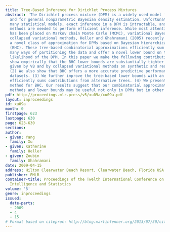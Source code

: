 ```yaml
---
title: Tree-Based Inference for Dirichlet Process Mixtures
abstract: 'The Dirichlet process mixture (DPM) is a widely used model for clustering
  and for general nonparametric Bayesian density estimation. Unfortunately, like in
  many statistical models, exact inference in a DPM is intractable, and  approximate
  methods are needed to perform efficient inference. While most attention in the literature
  has been placed on Markov chain Monte Carlo (MCMC), variational Bayesian (VB) and
  collapsed variational methods, Heller and Ghahramani (2005) recently introduced
  a novel class of approximation for DPMs based on Bayesian hierarchical clustering
  (BHC). These tree-based combinatorial approximations efficiently sum over exponentially
  many ways of partitioning the data and offer a novel lower bound on the marginal
  likelihood of the DPM. In this paper we make the following contributions: (1) We
  show empirically that the BHC lower bounds are substantially tighter than the bounds
  given by VB and by collapsed variational methods on synthetic and real datasets.
  (2) We also show that BHC offers a more accurate predictive performance on these
  datasets. (3) We further improve the tree-based lower bounds with an algorithm that
  efficiently sums contributions from alternative trees. (4) We present a fast approximate
  method for BHC. Our results suggest that our combinatorial approximate inference
  methods and lower bounds may be useful not only in DPMs but in other models as well.'
pdf: http://proceedings.mlr.press/v5/xu09a/xu09a.pdf
layout: inproceedings
id: xu09a
month: 0
firstpage: 623
lastpage: 630
page: 623-630
sections: 
author:
- given: Yang
  family: Xu
- given: Katherine
  family: Heller
- given: Zoubin
  family: Ghahramani
date: 2009-04-15
address: Hilton Clearwater Beach Resort, Clearwater Beach, Florida USA
publisher: PMLR
container-title: Proceedings of the Twelth International Conference on Artificial
  Intelligence and Statistics
volume: '5'
genre: inproceedings
issued:
  date-parts:
  - 2009
  - 4
  - 15
# Format based on citeproc: http://blog.martinfenner.org/2013/07/30/citeproc-yaml-for-bibliographies/
---
```

